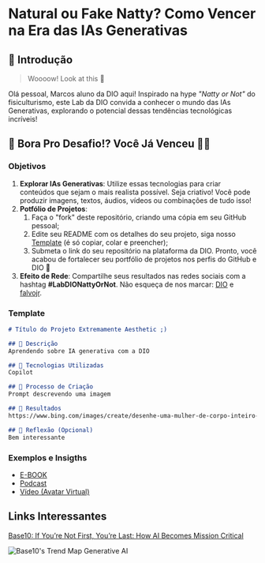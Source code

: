 # Natural ou Fake Natty? Como Vencer na Era das IAs Generativas

## 🚀 Introdução

> Woooow! Look at this 👀

Olá pessoal, Marcos aluno da DIO aqui! Inspirado na hype _"Natty or Not"_ do fisiculturismo, este Lab da DIO convida a conhecer o mundo das IAs Generativas, explorando o potencial dessas tendências tecnológicas incríveis!

## 🎯 Bora Pro Desafio!? Você Já Venceu 💪🤓

### Objetivos

1. **Explorar IAs Generativas**: Utilize essas tecnologias para criar conteúdos que sejam o mais realista possível. Seja criativo! Você pode produzir imagens, textos, áudios, vídeos ou combinações de tudo isso!
1. **Potfólio de Projetos**:
    1. Faça o "fork" deste repositório, criando uma cópia em seu GitHub pessoal;
    2. Edite seu README com os detalhes do seu projeto, siga nosso [Template](#template) (é só copiar, colar e preencher);
    3. Submeta o link do seu repositório na plataforma da DIO. Pronto, você acabou de fortalecer seu portfólio de projetos nos perfis do GitHub e DIO 🚀
1. **Efeito de Rede**: Compartilhe seus resultados nas redes sociais com a hashtag **#LabDIONattyOrNot**. Não esqueça de nos marcar: [DIO](https://www.linkedin.com/school/dio-makethechange) e [falvojr](https://www.linkedin.com/in/falvojr).

### Template

```markdown
# Título do Projeto Extremamente Aesthetic ;)

## 📒 Descrição
Aprendendo sobre IA generativa com a DIO

## 🤖 Tecnologias Utilizadas
Copilot

## 🧐 Processo de Criação
Prompt descrevendo uma imagem

## 🚀 Resultados
https://www.bing.com/images/create/desenhe-uma-mulher-de-corpo-inteiro-estilo-viuva-n/1-665cc75e27ca4ee9aad31d86c6e32cce?id=772vZKu9QmatznbmDg3BTg%3d%3d&view=detailv2&idpp=genimg&idpbck=1&form=BICREC&idpview=singleimage&idpo=coll&thid=OIG2.XTmdfvzK.V92Lez8qKT2

## 💭 Reflexão (Opcional)
Bem interessante
```

### Exemplos e Insigths

- [E-BOOK](/exemplos/E-BOOK.md)
- [Podcast](/exemplos/PODCAST.md)
- [Vídeo (Avatar Virtual)](/exemplos/VIDEO.md)

## Links Interessantes

[Base10: If You’re Not First, You’re Last: How AI Becomes Mission Critical](https://base10.vc/post/generative-ai-mission-critical/)

![Base10's Trend Map Generative AI](https://github.com/digitalinnovationone/lab-natty-or-not/assets/730492/f4df26e8-f8f7-4419-8252-c69d73ea930c)
